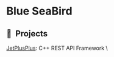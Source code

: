 # Blue SeaBird

## 🚧 &nbsp;Projects

[JetPlusPlus](https://github.com/Blue-SeaBird/JetPlusPlus): C++ REST API Framework \
